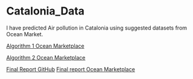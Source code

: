 # Catalonia_Data

I have predicted Air pollution in Catalonia using suggested datasets from Ocean Market.

[Algorithm 1 Ocean Marketplace](https://market.oceanprotocol.com/asset/did:op:3a74dbc297bca6ce338ce0b7b3e9801e95b08d068473f4a6210196a7f13295c1)

[Algorithm 2 Ocean Marketplace](https://market.oceanprotocol.com/asset/did:op:1d04dd8ff4d0488270c40c551a8e781001c3a6cbe67126e2966e2f9d9abc4f11)

[Final Report GitHub](https://github.com/Pfed-prog/Catalonia_Data/blob/main/report.pdf) [Final report Ocean Marketplace](https://market.oceanprotocol.com/asset/did:op:e9b2c2a157a7ee66af7ad79166f7699812aacab57941faf054ec2b2609621e6e)
